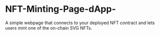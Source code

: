 # NFT-Minting-Page-dApp-
A simple webpage that connects to your deployed NFT contract and lets users mint one of the on-chain SVG NFTs.
